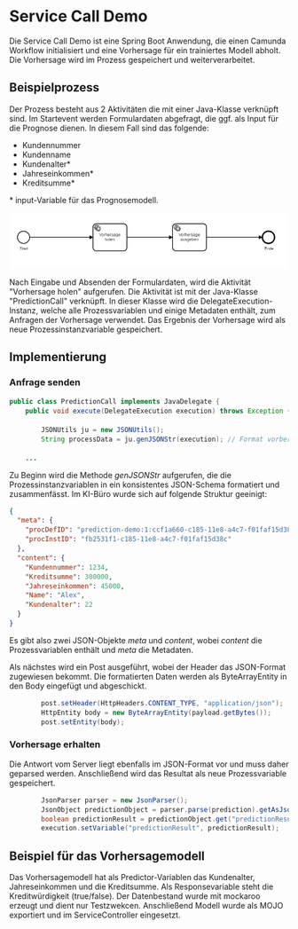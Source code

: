 # Service Call Demo

Die Service Call Demo ist eine Spring Boot Anwendung, die einen Camunda Workflow initialisiert und eine Vorhersage für ein trainiertes Modell abholt. Die Vorhersage wird im Prozess gespeichert und weiterverarbeitet.

## Beispielprozess

Der Prozess besteht aus 2 Aktivitäten die mit einer Java-Klasse verknüpft sind.
Im Startevent werden Formulardaten abgefragt, die ggf. als Input für die Prognose dienen. In diesem Fall sind das folgende:

* Kundennummer
* Kundenname
* Kundenalter*
* Jahreseinkommen*
* Kreditsumme*

\* input-Variable für das Prognosemodell.

![alt text](process.PNG "Logo Title Text 1")

Nach Eingabe und Absenden der Formulardaten, wird die Aktivität "Vorhersage holen" aufgerufen. Die Aktivität ist mit der Java-Klasse "PredictionCall" verknüpft. In dieser Klasse wird die DelegateExecution-Instanz, welche alle Prozessvariablen und einige Metadaten enthält, zum Anfragen der Vorhersage verwendet. Das Ergebnis der Vorhersage wird als neue Prozessinstanzvariable gespeichert.

## Implementierung

### Anfrage senden

```java
public class PredictionCall implements JavaDelegate {
    public void execute(DelegateExecution execution) throws Exception {

        JSONUtils ju = new JSONUtils();
        String processData = ju.genJSONStr(execution); // Format vorbereiten

    ...

```

Zu Beginn wird die Methode *genJSONStr* aufgerufen, die die Prozessinstanzvariablen in ein konsistentes JSON-Schema formatiert und zusammenfässt. Im KI-Büro wurde sich auf folgende Struktur geeinigt:

```JSON
{
  "meta": {
    "procDefID": "prediction-demo:1:ccf1a660-c185-11e8-a4c7-f01faf15d38c",
    "procInstID": "fb2531f1-c185-11e8-a4c7-f01faf15d38c"
  },
  "content": {
    "Kundennummer": 1234,
    "Kreditsumme": 300000,
    "Jahreseinkommen": 45000,
    "Name": "Alex",
    "Kundenalter": 22
  }
}

```
Es gibt also zwei JSON-Objekte *meta* und *content*, wobei *content* die Prozessvariablen enthält und *meta* die Metadaten.

Als nächstes wird ein Post ausgeführt, wobei der Header das JSON-Format zugewiesen bekommt. Die formatierten Daten werden als ByteArrayEntity in den Body eingefügt und abgeschickt.

```JAVA
        post.setHeader(HttpHeaders.CONTENT_TYPE, "application/json");
        HttpEntity body = new ByteArrayEntity(payload.getBytes());
        post.setEntity(body);

```

### Vorhersage erhalten

Die Antwort vom Server liegt ebenfalls im JSON-Format vor und muss daher geparsed werden. Anschließend wird das Resultat als neue Prozessvariable gespeichert.

```JAVA
        JsonParser parser = new JsonParser();
        JsonObject predictionObject = parser.parse(prediction).getAsJsonObject();
        boolean predictionResult = predictionObject.get("predictionResult").getAsBoolean();
        execution.setVariable("predictionResult", predictionResult);
```


## Beispiel für das Vorhersagemodell

Das Vorhersagemodell hat als Predictor-Variablen das Kundenalter, Jahreseinkommen und die Kreditsumme. Als Responsevariable steht die Kreditwürdigkeit (true/false). Der Datenbestand wurde mit mockaroo erzeugt und dient nur Testzwekcen. Anschließend Modell wurde als MOJO exportiert und im ServiceController eingesetzt. 


